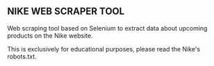 **NIKE WEB SCRAPER TOOL**
------------------------------------------------
Web scraping tool based on Selenium to extract data about upcoming products on the Nike website.

This is exclusively for educational purposes, please read the Nike's robots.txt.
